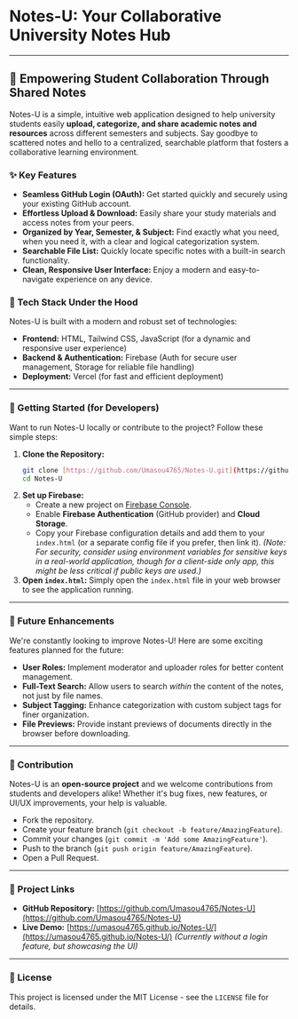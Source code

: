 # Notes-U: Your Collaborative University Notes Hub

---

## 📘 Empowering Student Collaboration Through Shared Notes

Notes-U is a simple, intuitive web application designed to help university students easily **upload, categorize, and share academic notes and resources** across different semesters and subjects. Say goodbye to scattered notes and hello to a centralized, searchable platform that fosters a collaborative learning environment.

### ✨ Key Features

* **Seamless GitHub Login (OAuth):** Get started quickly and securely using your existing GitHub account.
* **Effortless Upload & Download:** Easily share your study materials and access notes from your peers.
* **Organized by Year, Semester, & Subject:** Find exactly what you need, when you need it, with a clear and logical categorization system.
* **Searchable File List:** Quickly locate specific notes with a built-in search functionality.
* **Clean, Responsive User Interface:** Enjoy a modern and easy-to-navigate experience on any device.

### 🔧 Tech Stack Under the Hood

Notes-U is built with a modern and robust set of technologies:

* **Frontend:** HTML, Tailwind CSS, JavaScript (for a dynamic and responsive user experience)
* **Backend & Authentication:** Firebase (Auth for secure user management, Storage for reliable file handling)
* **Deployment:** Vercel (for fast and efficient deployment)

---

### 🚀 Getting Started (for Developers)

Want to run Notes-U locally or contribute to the project? Follow these simple steps:

1.  **Clone the Repository:**
    ```bash
    git clone [https://github.com/Umasou4765/Notes-U.git](https://github.com/Umasou4765/Notes-U.git)
    cd Notes-U
    ```
2.  **Set up Firebase:**
    * Create a new project on [Firebase Console](https://console.firebase.google.com/).
    * Enable **Firebase Authentication** (GitHub provider) and **Cloud Storage**.
    * Copy your Firebase configuration details and add them to your `index.html` (or a separate config file if you prefer, then link it).
        *(Note: For security, consider using environment variables for sensitive keys in a real-world application, though for a client-side only app, this might be less critical if public keys are used.)*
3.  **Open `index.html`:**
    Simply open the `index.html` file in your web browser to see the application running.

---

### 🧠 Future Enhancements

We're constantly looking to improve Notes-U! Here are some exciting features planned for the future:

* **User Roles:** Implement moderator and uploader roles for better content management.
* **Full-Text Search:** Allow users to search *within* the content of the notes, not just by file names.
* **Subject Tagging:** Enhance categorization with custom subject tags for finer organization.
* **File Previews:** Provide instant previews of documents directly in the browser before downloading.

---

### 🙌 Contribution

Notes-U is an **open-source project** and we welcome contributions from students and developers alike! Whether it's bug fixes, new features, or UI/UX improvements, your help is valuable.

* Fork the repository.
* Create your feature branch (`git checkout -b feature/AmazingFeature`).
* Commit your changes (`git commit -m 'Add some AmazingFeature'`).
* Push to the branch (`git push origin feature/AmazingFeature`).
* Open a Pull Request.

---

### 🔗 Project Links

* **GitHub Repository:** [https://github.com/Umasou4765/Notes-U](https://github.com/Umasou4765/Notes-U)
* **Live Demo:** [https://umasou4765.github.io/Notes-U/](https://umasou4765.github.io/Notes-U/) *(Currently without a login feature, but showcasing the UI)*

---

### 📄 License

This project is licensed under the MIT License - see the `LICENSE` file for details.
